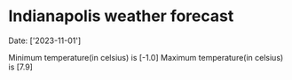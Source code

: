 # Indianapolis weather forecast 
Date: ['2023-11-01'] 

Minimum temperature(in celsius) is [-1.0] 
Maximum temperature(in celsius) is [7.9]